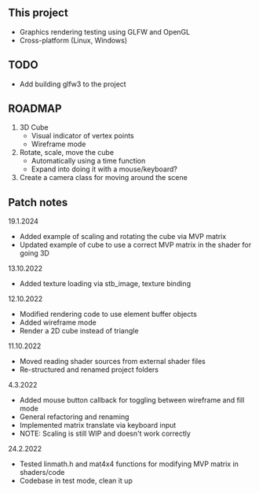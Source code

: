 This project
------------
- Graphics rendering testing using GLFW and OpenGL
- Cross-platform (Linux, Windows)

TODO
-------------
- Add building glfw3 to the project

ROADMAP
-------
1. 3D Cube
    - Visual indicator of vertex points
    - Wireframe mode
2. Rotate, scale, move the cube
    - Automatically using a time function
    - Expand into doing it with a mouse/keyboard?
3. Create a camera class for moving around the scene


Patch notes
-----------
19.1.2024

- Added example of scaling and rotating the cube via MVP matrix
- Updated example of cube to use a correct MVP matrix in the shader for going 3D

13.10.2022

- Added texture loading via stb_image, texture binding

12.10.2022

- Modified rendering code to use element buffer objects
- Added wireframe mode
- Render a 2D cube instead of triangle

11.10.2022

- Moved reading shader sources from external shader files
- Re-structured and renamed project folders

4.3.2022

- Added mouse button callback for toggling between wireframe and fill mode
- General refactoring and renaming
- Implemented matrix translate via keyboard input
- NOTE: Scaling is still WIP and doesn't work correctly 

24.2.2022

- Tested linmath.h and mat4x4 functions for modifying MVP matrix in shaders/code
- Codebase in test mode, clean it up